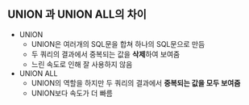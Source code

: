 ## UNION 과 UNION ALL의 차이
+ UNION  
  - UNION은 여러개의 SQL문을 합쳐 하나의 SQL문으로 만듬
  - 두 쿼리의 결과에서 중복되는 값을 **삭제**하여 보여줌
  - 느린 속도로 인해 잘 사용하지 않음
+ UNION ALL 
  - UNION의 역할을 하지만 두 쿼리의 결과에서 **중복되는 값을 모두 보여줌**
  - UNION보다 속도가 더 빠름
